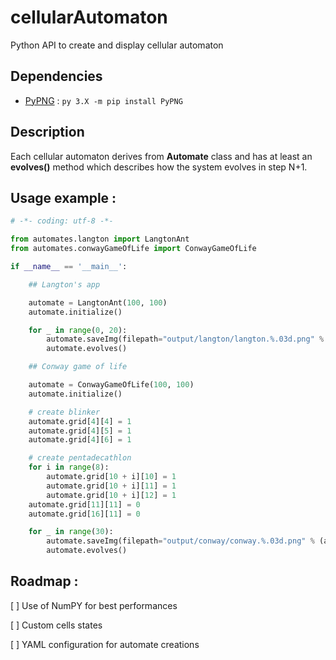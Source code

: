 
# cellularAutomaton

Python API to create and display cellular automaton

## Dependencies

- [PyPNG](https://github.com/drj11/pypng) : `py 3.X -m pip install PyPNG`

## Description

Each cellular automaton derives from **Automate** class and has at least an **evolves()** method which describes how the system evolves in step N+1.

## Usage example :

```python
# -*- coding: utf-8 -*-

from automates.langton import LangtonAnt
from automates.conwayGameOfLife import ConwayGameOfLife

if __name__ == '__main__':

    ## Langton's app

    automate = LangtonAnt(100, 100)
    automate.initialize()

    for _ in range(0, 20):
        automate.saveImg(filepath="output/langton/langton.%.03d.png" % (automate.step))
        automate.evolves()

    ## Conway game of life

    automate = ConwayGameOfLife(100, 100)
    automate.initialize()

    # create blinker
    automate.grid[4][4] = 1
    automate.grid[4][5] = 1
    automate.grid[4][6] = 1

    # create pentadecathlon
    for i in range(8):
        automate.grid[10 + i][10] = 1
        automate.grid[10 + i][11] = 1
        automate.grid[10 + i][12] = 1
    automate.grid[11][11] = 0
    automate.grid[16][11] = 0

    for _ in range(30):
        automate.saveImg(filepath="output/conway/conway.%.03d.png" % (automate.step))
        automate.evolves()
```

## Roadmap :

[ ] Use of NumPY for best performances

[ ] Custom cells states

[ ] YAML configuration for automate creations